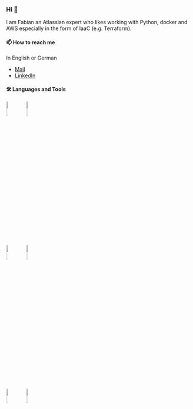 ### Hi 👋

I am Fabian an Atlassian expert who likes working with Python, docker and AWS especially in the form of IaaC (e.g. Terraform).

#### 📫 How to reach me
In English or German

- [Mail](mailto:fabian.duft@kreuzwerker.de)
- [LinkedIn](https://www.linkedin.com/in/fabian-duft-52b090193/)

#### 🛠 Languages and Tools
<p>

  <code><img width="10%" src="https://upload.wikimedia.org/wikipedia/commons/9/93/Amazon_Web_Services_Logo.svg"></code>
  <code><img width="10%" src="https://upload.wikimedia.org/wikipedia/commons/4/4d/Atlassian-logo.svg"></code>
  <br />
  <code><img width="10%" src="https://www.vectorlogo.zone/logos/terraformio/terraformio-ar21.svg"></code>
  <code><img width="10%" src="https://www.vectorlogo.zone/logos/python/python-horizontal.svg"></code>
  <br />
  <code><img width="10%" src="https://www.vectorlogo.zone/logos/docker/docker-ar21.svg"></code>
  <code><img width="10%" src="https://www.vectorlogo.zone/logos/gitlab/gitlab-ar21.svg"></code>
  <br />
 
</p>
